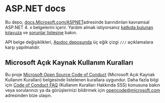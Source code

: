 # <a name="aspnet-docs"></a>ASP.NET docs

Bu depo, [docs.Microsoft.com/ASPNET](https://docs.microsoft.com/aspnet)adresinde barındırılan kavramsal ASP.NET 4. x belgelerini içerir. Yardım almak istiyorsanız [katkıda bulunan kılavuza](CONTRIBUTING.md) ve [sorunlar listesine](https://github.com/dotnet/AspNetDocs/issues) bakın.

API belge değişiklikleri, [Apıdoc deposunda](https://github.com/aspnet/ApiDocs) üç eğik çizgi `///` açıklamalara karşı yapılmalıdır.

## <a name="microsoft-open-source-code-of-conduct"></a>Microsoft Açık Kaynak Kullanım Kuralları

Bu proje [Microsoft Open Source Code of Conduct](https://opensource.microsoft.com/codeofconduct/) (Microsoft Açık Kaynak Kullanım Kuralları) belgesinde listelenen kurallara uygundur.
Daha fazla bilgi için [Code of Conduct FAQ](https://opensource.microsoft.com/codeofconduct/faq/) (Kullanım Kuralları Hakkında SSS) konusuna bakın veya sorularınızı ya da görüşlerinizi bildirmek için [opencode@microsoft.com](mailto:opencode@microsoft.com) adresinden bize ulaşın.

